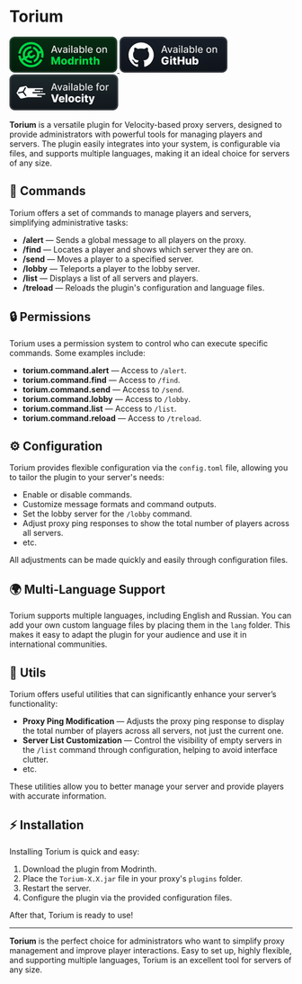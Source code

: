 # Torium

<a href="https://modrinth.com/plugin/torium">
    <img src=https://raw.githubusercontent.com/intergrav/devins-badges/refs/heads/v3/assets/cozy/available/modrinth_64h.png
    />
</a>
<a href="https://github.com/Thorgathis/Torium">
    <img src=https://raw.githubusercontent.com/intergrav/devins-badges/refs/heads/v3/assets/cozy/available/github_64h.png />
</a>
<a href="https://papermc.io/software/velocity">
    <img src=https://raw.githubusercontent.com/intergrav/devins-badges/refs/heads/v3/assets/cozy/supported/velocity_64h.png
    />
</a>

**Torium** is a versatile plugin for Velocity-based proxy servers, designed to provide administrators with powerful tools for managing players and servers. The plugin easily integrates into your system, is configurable via files, and supports multiple languages, making it an ideal choice for servers of any size.

## 📝 Commands
Torium offers a set of commands to manage players and servers, simplifying administrative tasks:
- **/alert** — Sends a global message to all players on the proxy.
- **/find** — Locates a player and shows which server they are on.
- **/send** — Moves a player to a specified server.
- **/lobby** — Teleports a player to the lobby server.
- **/list** — Displays a list of all servers and players.
- **/treload** — Reloads the plugin's configuration and language files.

## 🔒 Permissions
Torium uses a permission system to control who can execute specific commands. Some examples include:
- **torium.command.alert** — Access to `/alert`.
- **torium.command.find** — Access to `/find`.
- **torium.command.send** — Access to `/send`.
- **torium.command.lobby** — Access to `/lobby`.
- **torium.command.list** — Access to `/list`.
- **torium.command.reload** — Access to `/treload`.

## ⚙️ Configuration
Torium provides flexible configuration via the `config.toml` file, allowing you to tailor the plugin to your server's needs:
- Enable or disable commands.
- Customize message formats and command outputs.
- Set the lobby server for the `/lobby` command.
- Adjust proxy ping responses to show the total number of players across all servers.
- etc.

All adjustments can be made quickly and easily through configuration files.

## 🌍 Multi-Language Support
Torium supports multiple languages, including English and Russian. You can add your own custom language files by placing them in the `lang` folder. This makes it easy to adapt the plugin for your audience and use it in international communities.

## 🔧 Utils
Torium offers useful utilities that can significantly enhance your server’s functionality:
- **Proxy Ping Modification** — Adjusts the proxy ping response to display the total number of players across all servers, not just the current one.
- **Server List Customization** — Control the visibility of empty servers in the `/list` command through configuration, helping to avoid interface clutter.
- etc.

These utilities allow you to better manage your server and provide players with accurate information.

## ⚡ Installation
Installing Torium is quick and easy:
1. Download the plugin from Modrinth.
2. Place the `Torium-X.X.jar` file in your proxy's `plugins` folder.
3. Restart the server.
4. Configure the plugin via the provided configuration files.

After that, Torium is ready to use!

---

**Torium** is the perfect choice for administrators who want to simplify proxy management and improve player interactions. Easy to set up, highly flexible, and supporting multiple languages, Torium is an excellent tool for servers of any size.